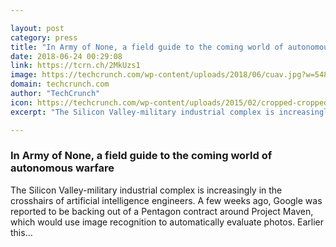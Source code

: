 ```yaml
---

layout: post
category: press
title: "In Army of None, a field guide to the coming world of autonomous warfare"
date: 2018-06-24 00:29:08
link: https://tcrn.ch/2MkUzs1
image: https://techcrunch.com/wp-content/uploads/2018/06/cuav.jpg?w=548
domain: techcrunch.com
author: "TechCrunch"
icon: https://techcrunch.com/wp-content/uploads/2015/02/cropped-cropped-favicon-gradient.png?w=180
excerpt: "The Silicon Valley-military industrial complex is increasingly in the crosshairs of artificial intelligence engineers. A few weeks ago, Google was reported to be backing out of a Pentagon contract around Project Maven, which would use image recognition to automatically evaluate photos. Earlier this…"

---
```


### In Army of None, a field guide to the coming world of autonomous warfare

The Silicon Valley-military industrial complex is increasingly in the crosshairs of artificial intelligence engineers. A few weeks ago, Google was reported to be backing out of a Pentagon contract around Project Maven, which would use image recognition to automatically evaluate photos. Earlier this…